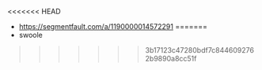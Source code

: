 <<<<<<< HEAD
* https://segmentfault.com/a/1190000014572291
=======
* swoole
>>>>>>> 3b17123c47280bdf7c8446092762b9890a8cc51f
